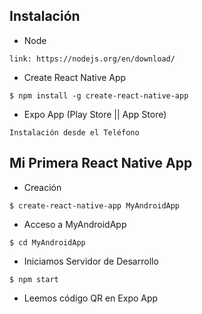 ## Instalación
  * Node
  ```
  link: https://nodejs.org/en/download/
  ```
  * Create React Native App
  ```
  $ npm install -g create-react-native-app
  ```
  * Expo App (Play Store || App Store)
  ```
  Instalación desde el Teléfono
  ```

## Mi Primera React Native App
  * Creación
  ```
  $ create-react-native-app MyAndroidApp
  ```
  * Acceso a MyAndroidApp
  ```
  $ cd MyAndroidApp
  ```
  * Iniciamos Servidor de Desarrollo
  ```
  $ npm start
  ```
  * Leemos código QR en Expo App
  

